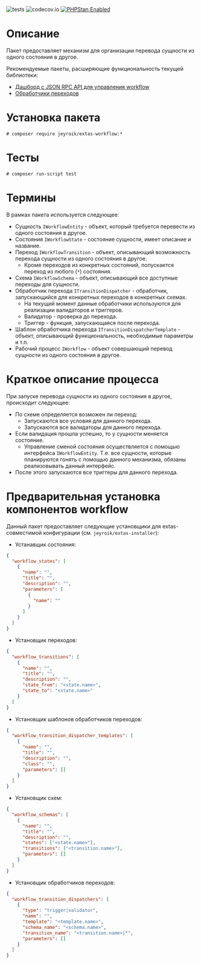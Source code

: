 ![tests](https://github.com/jeyroik/extas-workflow/workflows/PHP%20Composer/badge.svg?branch=master&event=push)
![codecov.io](https://codecov.io/gh/jeyroik/extas-workflow/coverage.svg?branch=master)
<a href="https://github.com/phpstan/phpstan"><img src="https://img.shields.io/badge/PHPStan-enabled-brightgreen.svg?style=flat" alt="PHPStan Enabled"></a>

# Описание

Пакет предоставляет механизм для организации перевода сущности из одного состояния в другое.


Рекомендуемые пакеты, расширяющие функциональность текущей библиотеки:
- [Дашборд с JSON RPC API для управления workflow](https://github.com/jeyroik/extas-workflow-dashboard "Workflow dashboard")
- [Обработчики переходов](https://github.com/jeyroik/extas-workflow-dispatchers "Workflow dispatchers")

# Установка пакета

`# composer require jeyroik/extas-workflow:*`

# Тесты

`# composer run-script test`

# Термины

В рамках пакета используется следующее:

- Сущность `IWorkflowEntity` - объект, который требуется перевести из одного состояния в другое.
- Состояния `IWorkflowState` - состояние сущности, имеет описание и название.
- Переход `IWorkflowTransition` - объект, описывающий возможность перехода сущности из одного состояния в другое. 
  - Кроме переходов из конкретных состояний, попускается переход из любого (`*`) состояния.
- Схема `IWorkflowSchema` - объект, описывающий все доступные переходы для сущности.
- Обработчик перехода `ITransitionDispatcher` - обработчик, запускающийся для конкретных переходов в конкретных схемах.
  - На текущий момент данные обработчики используются для реализации валидаторов и триггеров.
  - Валидатор - проверка до перехода.
  - Триггер - функция, запускающаяся после перехода.
- Шаблон обработчика перехода `ITransitionDispatcherTemplate` - объект, описывающий функциональность, необходимые параметры и т.п.
- Рабочий процесс `IWorkflow` - объект совершающий перевод сущности из одного состояния в другое.

# Краткое описание процесса

При запуске перевода сущности из одного состояния в другое, происходит следующее:

- По схеме определяется возможен ли переход:
    - Запускаются все условия для данного перехода.
    - Запускаются все валидаторы для данного перехода.
- Если валидация прошла успешно, то у сущности меняется состояние.
  - Управление сменой состояния осуществляется с помощью интерфейса `IWorkflowEntity`. Т.е. все сущности, которые планируются гонять с помощью данного механизма, обязаны реализовывать данный интерфейс.
- После этого запускаются все триггеры для данного перехода.

# Предварительная установка компонентов workflow

Данный пакет предоставляет следующие установщики для extas-совместимой конфигурации (см. `jeyroik/extas-installer`):

- Устанавщик состояния:
```json
{
  "workflow_states": [
    {
      "name": "",
      "title": "",
      "description": "",
      "parameters": [
        {
          "name": ""
        }
      ]
    }
  ]
}
```
- Установщик переходов:
```json
{
  "workflow_transitions": [
    {
      "name": "",
      "title": "",
      "description": "",
      "state_from": "<state.name>",
      "state_to": "<state.name>"
    }
  ]
}
```
- Установщик шаблонов обработчиков переходов:
```json
{
  "workflow_transition_dispatcher_templates": [
    {
      "name": "",
      "title": "",
      "description": "",
      "class": "",
      "parameters": []
    }
  ]
}
```
- Установщик схем:
```json
{
  "workflow_schemas": [
    {
      "name": "",
      "title": "",
      "description": "",
      "states": ["<state.name>"],
      "transitions": ["<transition.name>"],
      "parameters": []
    }
  ]
}
```
- Установщик обработчиков переходов:
```json
{
  "workflow_transition_dispatchers": [
    {
      "type": "trigger|validator",
      "name": "",
      "template": "<template.name>",
      "schema_name": "<schema.name>",
      "transition_name": "<transition.name>|*",
      "parameters": []
    }
  ]
}
```
